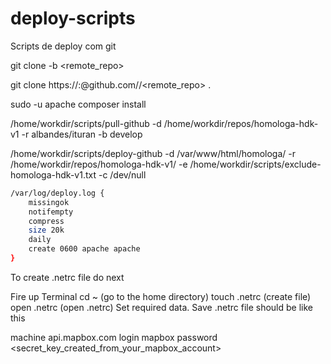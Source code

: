 # deploy-scripts
Scripts de deploy com git


git clone -b <branch> <remote_repo>

git clone  https://<user>:<token>@github.com/<user>/<remote_repo> .

sudo -u apache composer install
    
    
/home/workdir/scripts/pull-github -d /home/workdir/repos/homologa-hdk-v1 -r  albandes/ituran -b develop


/home/workdir/scripts/deploy-github -d /var/www/html/homologa/ -r /home/workdir/repos/homologa-hdk-v1/ -e /home/workdir/scripts/exclude-homologa-hdk-v1.txt -c /dev/null

```bash
/var/log/deploy.log {
    missingok
    notifempty
    compress
    size 20k
    daily
    create 0600 apache apache
}
```

To create .netrc file do next

Fire up Terminal
cd ~ (go to the home directory)
touch .netrc (create file)
open .netrc (open .netrc)
Set required data.
Save
.netrc file should be like this

machine api.mapbox.com
login mapbox
password <secret_key_created_from_your_mapbox_account>
    
